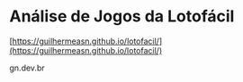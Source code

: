 # Análise de Jogos da Lotofácil

[https://guilhermeasn.github.io/lotofacil/](https://guilhermeasn.github.io/lotofacil/)

gn.dev.br